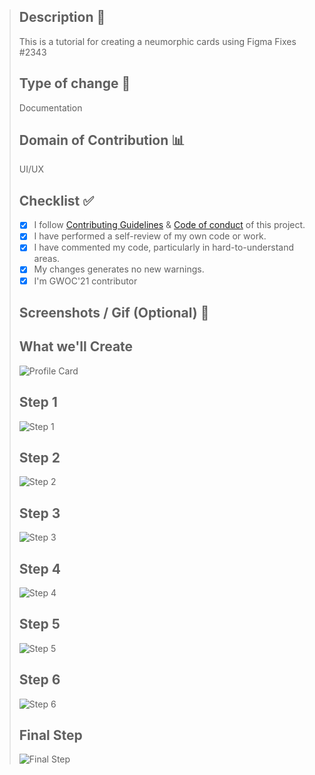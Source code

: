 > ## Description 📜
> This is a tutorial for creating a neumorphic cards using Figma Fixes #2343
> 
> ## Type of change 📝
> Documentation
> 
> ## Domain of Contribution 📊
> UI/UX
> 
> ## Checklist ✅
> * [x]  I follow [Contributing Guidelines](https://github.com/girlscript/winter-of-contributing/blob/main/.github/CONTRIBUTING.md) & [Code of conduct](https://github.com/girlscript/winter-of-contributing/blob/main/.github/CODE_OF_CONDUCT.md) of this project.
> * [x]  I have performed a self-review of my own code or work.
> * [x]  I have commented my code, particularly in hard-to-understand areas.
> * [x]  My changes generates no new warnings.
> * [x]  I'm GWOC'21 contributor
> 
> ## Screenshots / Gif (Optional) 📸
> ## What we'll Create
> ![Profile Card](https://user-images.githubusercontent.com/65614117/135342447-7ff051f4-a999-4dab-828b-2365fdd2feef.png)
> ## Step 1
> ![Step 1](https://user-images.githubusercontent.com/65614117/135342500-77a1ac1b-7ef6-42d6-adc9-7af2679a5a1e.png)
> ## Step 2
> ![Step 2](https://user-images.githubusercontent.com/65614117/135342527-7d9d505d-0e79-4e3c-bbef-9094697f475c.png)
> ## Step 3
> ![Step 3](https://user-images.githubusercontent.com/65614117/135342574-f24e06d9-e3cf-4816-85ac-f78cb747ce40.png)
> ## Step 4
> ![Step 4](https://user-images.githubusercontent.com/65614117/135342605-d6b645bd-0cf4-453b-865b-f519df179468.png)
> ## Step 5
> ![Step 5](https://user-images.githubusercontent.com/65614117/135342637-daf5f0f8-3da4-4dcc-917c-c10c8c56d2d6.png)
> ## Step 6
> ![Step 6](https://user-images.githubusercontent.com/65614117/135342668-e94ba23d-21d5-4dfb-a775-c35c1f611f27.png)
> ## Final Step
> ![Final Step](https://user-images.githubusercontent.com/65614117/135342715-81c3b5f3-40a5-4cff-b9cd-37e6f98c6807.png) 
